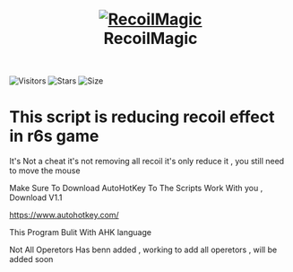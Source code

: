 <h1 align="center">
  <br>
  <a href="ot"https://github.com/ZerroDevs/RecoilMagic ><img src="https://media.discordapp.net/attachments/1076164645485813791/1076165276837613680/New_Project_280_B8630F9.png?width=907&height=408" alt="RecoilMagic"></a>
  <br>
  RecoilMagic
  <br>
</h1>
<br/>

![Visitors](https://visitor-badge.glitch.me/badge?page_id=RecoilMagic)
![Stars](https://img.shields.io/github/stars/ZerroDevs/RecoilMagic)
![Size](https://img.shields.io/github/repo-size/ZerroDevs/RecoilMagic)
<br/>

# This script is reducing recoil effect in r6s game

It's Not a cheat it's not removing all recoil it's only reduce it , you still need to move the mouse

Make Sure To Download AutoHotKey To The Scripts Work With you , Download V1.1 

https://www.autohotkey.com/

This Program Bulit With AHK language

Not All Operetors Has benn added , working to add all operetors , will be added soon 
 
